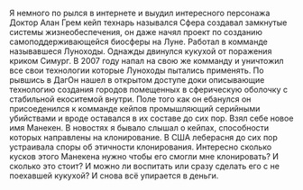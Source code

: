 
Я немного по рылся в интернете и выудил интересного персонажа Доктор Алан Грем кейп технарь назывался Сфера создавал замкнутые системы жизнеобеспечения, он даже начял проект по созданию самоподдерживающейся биосферы на Луне.
Работал в комманде называвшеся Луноходы. Однажды двинулся кукухой от поражения криком Симург. В 2007 году напал на свою же комманду и уничтожил все свои технологии которые Луноходы пытались применять.
По рывшись в ДагОн нашел в открытом доступе доки описывающие технологию создания  городов  помещенных в сферическую оболочку с стабильной екоситемой внутри.
Поле того как он ебанулся он присоеденился к комманде кейпов промышляющий серийными убийствами и вроде оставался в их составе до сих пор. Взял себе новое имя Манекен.
В новостях я бывало слышал о кейпах, способности которых направлены на клонирование. В США леберасня до сих пор устраивала споры об этичности клонирования.
Интересно сколько кусков этого Манекена нужно чтобы его смогли мне клонировать? И сколько это стоит? И можно ли воспитать или сразу сделать его с не поехавшей кукухой?
И снова всё упирается в деньги.